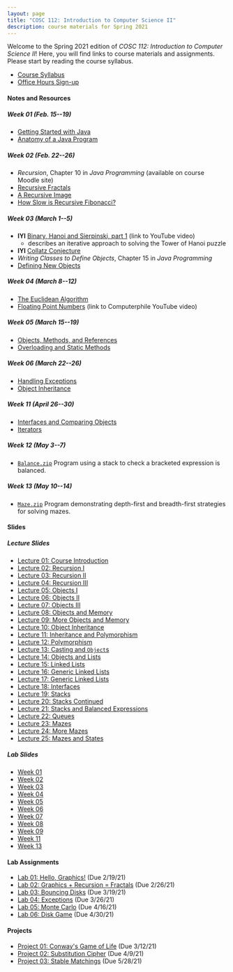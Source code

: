 ```yaml
---
layout: page
title: "COSC 112: Introduction to Computer Science II"
description: course materials for Spring 2021
---
```


Welcome to the Spring 2021 edition of *COSC 112: Introduction to Computer Science II*! Here, you will find links to course materials and assignments. Please start by reading the course syllabus.

- [Course Syllabus](./syllabus/)
- [Office Hours Sign-up](https://docs.google.com/document/d/1zElhsgBedfaoenn1uyz5OQZ7cQPK1-pvDuuk3fL1vxs/edit?usp=sharing)

#### Notes and Resources

##### Week 01 (Feb. 15--19)

- [Getting Started with Java](./notes/getting-started-java/)
- [Anatomy of a Java Program](./notes/anatomy-of-java-program/)

##### Week 02 (Feb. 22--26)

- *Recursion*, Chapter 10 in *Java Programming* (available on course Moodle site)
- [Recursive Fractals](/teaching/2021s-cosc-112/notes/recursive-fractals/)
- [A Recursive Image](/teaching/2021s-cosc-112/notes/recursive-image/)
- [How Slow is Recursive Fibonacci?](/teaching/2021s-cosc-112/notes/recursive-fibonacci/)

##### Week 03 (March 1--5)

- **IYI** [Binary, Hanoi and Sierpinski, part 1](https://www.youtube.com/watch?v=2SUvWfNJSsM) (link to YouTube video)
    + describes an iterative approach to solving the Tower of Hanoi puzzle
- **IYI** [Collatz Conjecture](./notes/collatz-conjecture/)
- *Writing Classes to Define Objects*, Chapter 15 in *Java Programming*
- [Defining New Objects](./notes/defining-new-objects/)

##### Week 04 (March 8--12)

- [The Euclidean Algorithm](./notes/euclidean-algorithm/)
- [Floating Point Numbers](https://www.youtube.com/watch?v=PZRI1IfStY0) (link to Computerphile YouTube video)

##### Week 05 (March 15--19)

- [Objects, Methods, and References](./notes/objects-methods-references/)
- [Overloading and Static Methods](./notes/overloading-and-static-methods/)

##### Week 06 (March 22--26)

- [Handling Exceptions](./notes/handling-exceptions/)
- [Object Inheritance](./notes/object-inheritance/)

##### Week 11 (April 26--30)

- [Interfaces and Comparing Objects](./notes/interfaces/)
- [Iterators](./notes/iterators/)

##### Week 12 (May 3--7) 

- [`Balance.zip`](/assets/java/2021s-cosc-112/Balance.zip) Program using a stack to check a bracketed expression is balanced.

##### Week 13 (May 10--14)

- [`Maze.zip`](/assets/java/2021s-cosc-112/Maze.zip) Program demonstrating depth-first and breadth-first strategies for solving mazes.

#### Slides

##### Lecture Slides

- [Lecture 01: Course Introduction](./slides/lec01-introduction/)
- [Lecture 02: Recursion I](./slides/lec02-recursion-1/)
- [Lecture 03: Recursion II](./slides/lec03-recursion-2/)
- [Lecture 04: Recursion III](./slides/lec04-recursion-3/)
- [Lecture 05: Objects I](./slides/lec05-objects-1/)
- [Lecture 06: Objects II](./slides/lec06-objects-2/)
- [Lecture 07: Objects III](./slides/lec07-objects-3/)
- [Lecture 08: Objects and Memory](./slides/lec08-objects-and-memory/)
- [Lecture 09: More Objects and Memory](./slides/lec09-more-objects-and-memory/)
- [Lecture 10: Object Inheritance](./slides/lec10-object-inheritance/)
- [Lecture 11: Inheritance and Polymorphism](./slides/lec11-inheritance-and-polymorphism/)
- [Lecture 12: Polymorphism](./slides/lec12-polymorphism/)
- [Lecture 13: Casting and `Object`s](./slides/lec13-casting-and-objects/)
- [Lecture 14: Objects and Lists](./slides/lec14-objects-and-lists/)
- [Lecture 15: Linked Lists](./slides/lec15-linked-lists/)
- [Lecture 16: Generic Linked Lists](./slides/lec16-generic-lists/)
- [Lecture 17: Generic Linked Lists](./slides/lec17-generic-lists/)
- [Lecture 18: Interfaces](./slides/lec18-interfaces/)
- [Lecture 19: Stacks](./slides/lec19-stacks/)
- [Lecture 20: Stacks Continued](./slides/lec20-stacks-continued/)
- [Lecture 21: Stacks and Balanced Expressions](./slides/lec21-sm-and-stacks/)
- [Lecture 22: Queues](./slides/lec22-queues/)
- [Lecture 23: Mazes](./slides/lec23-mazes/)
- [Lecture 24: More Mazes](./slides/lec24-more-mazes/)
- [Lecture 25: Mazes and States](./slides/lec25-mazes-and-states/)

##### Lab Slides

- [Week 01](./slides/lab01)
- [Week 02](./slides/lab02)
- [Week 03](./slides/project01/)
- [Week 04](./slides/lab-week04/)
- [Week 05](./slides/lab-week05/)
- [Week 06](./slides/lab-week06/)
- [Week 07](./slides/lab-week07/)
- [Week 08](./slides/lab-week08/)
- [Week 09](./slides/lab-week09/)
- [Week 11](./slides/lab-week11/)
- [Week 13](./slides/lab-week13/)

#### Lab Assignments

- [Lab 01: Hello, Graphics!](./labs/01-hello-graphics/) (Due 2/19/21)
- [Lab 02: Graphics + Recursion = Fractals](./labs/02-recursive-graphics/) (Due 2/26/21)
- [Lab 03: Bouncing Disks](./labs/03-bouncing-disks/) (Due 3/19/21)
- [Lab 04: Exceptions](./labs/04-exceptions/) (Due 3/26/21)
- [Lab 05: Monte Carlo](./labs/05-monte-carlo/) (Due 4/16/21)
- [Lab 06: Disk Game](./labs/06-disk-game/) (Due 4/30/21)
<!-- - Lab 07 (Due 4/30/21) -->
<!-- - Lab 08 (Due 5/7/21) -->

#### Projects

- [Project 01: Conway's Game of Life](./projects/01-game-of-life/) (Due 3/12/21)
- [Project 02: Substitution Cipher](./projects/02-substitution-cipher/) (Due 4/9/21)
- [Project 03: Stable Matchings](./projects/03-stable-matchings/) (Due 5/28/21)
